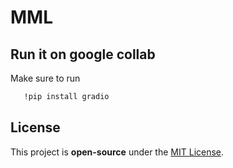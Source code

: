 # MML


## Run it on google collab 
   Make sure to run 
   ```bash
      !pip install gradio
  ```

## License
This project is **open-source** under the [MIT License](LICENSE).

